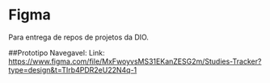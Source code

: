 # Figma
Para entrega de repos de projetos da DIO.

##Prototipo Navegavel:
Link: https://www.figma.com/file/MxFwoyvsMS31EKanZESG2m/Studies-Tracker?type=design&t=TIrb4PDR2eU22N4q-1
